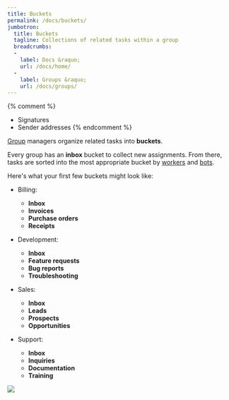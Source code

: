 ```yaml
---
title: Buckets
permalink: /docs/buckets/
jumbotron:
  title: Buckets
  tagline: Collections of related tasks within a group
  breadcrumbs:
  -
    label: Docs &raquo;
    url: /docs/home/
  -
    label: Groups &raquo;
    url: /docs/groups/
---
```


{% comment %}
* Signatures
* Sender addresses
{% endcomment %}

[Group](/docs/groups/) managers organize related tasks into **buckets**.

Every group has an **inbox** bucket to collect new assignments. From there, tasks are sorted into the most appropriate bucket by [workers](/docs/workers/) and [bots](/docs/bots/).

Here's what your first few buckets might look like:

* Billing:
  * **Inbox**
  * **Invoices**
  * **Purchase orders**
  * **Receipts**

* Development:
  * **Inbox**
  * **Feature requests**
  * **Bug reports**
  * **Troubleshooting**

* Sales:
  * **Inbox**
  * **Leads**
  * **Prospects**
  * **Opportunities**

* Support:
  * **Inbox**
  * **Inquiries**
  * **Documentation**
  * **Training**

<div class="cerb-screenshot">
<img src="/assets/images/docs/using-cerb/buckets/buckets.png" class="screenshot">
</div>
